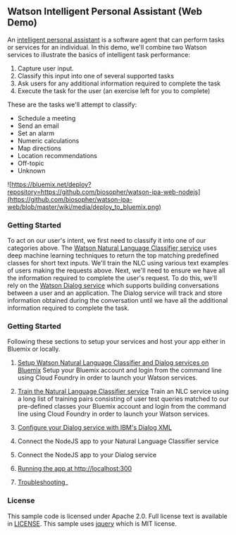 ## Watson Intelligent Personal Assistant (Web Demo)
An [intelligent personal assistant](https://en.wikipedia.org/wiki/Intelligent_personal_assistant) is a software agent that can perform tasks or services for an individual.  In this demo, we'll combine two Watson services to illustrate the basics of intelligent task performance:

1. Capture user input.
2. Classify this input into one of several supported tasks
3. Ask users for any additional information required to complete the task
4. Execute the task for the user (an exercise left for you to complete)

These are the tasks we'll attempt to classify:

* Schedule a meeting
* Send an email
* Set an alarm
* Numeric calculations
* Map directions
* Location recommendations
* Off-topic
* Unknown

![https://bluemix.net/deploy?repository=https://github.com/biosopher/watson-ipa-web-nodejs](https://github.com/biosopher/watson-ipa-web/blob/master/wiki/media/deploy_to_bluemix.png)

### Getting Started
To act on our user's intent, we first need to classify it into one of our categories above.  The [Watson Natural Language Classifier service](https://www.ibm.com/smarterplanet/us/en/ibmwatson/developercloud/doc/nl-classifier/) uses deep machine learning techniques to return the top matching predefined classes for short text inputs.  We'll train the NLC using various text examples of users making the requests above.  Next, we'll need to ensure we have all the information required to complete the user's request.  To do this, we'll rely on the [Watson Dialog service](http://www.ibm.com/smarterplanet/us/en/ibmwatson/developercloud/dialog.html) which supports building conversations between a user and an application. The Dialog service will track and store information obtained during the conversation until we have all the additional information required to complete the task. 

### Getting Started
Following these sections to setup your services and host your app either in Bluemix or locally.

1) [Setup Watson Natural Language Classifier and Dialog services on Bluemix](https://github.com/biosopher/watson-ipa-web-nodejs/wiki/Setup-Watson-Natural-Language-Classifier-and-Dialog-services-on-Bluemix)
Setup your Bluemix account and login from the command line using Cloud Foundry in order to launch your Watson services.

2) [Train the Natural Language Classifier service](https://github.com/biosopher/watson-ipa-web-nodejs/wiki/Train-the-Natural-Language-Classifier-service)
Train an NLC service using a long list of training pairs consisting of user test queries matched to our pre-defined classes     your Bluemix account and login from the command line using Cloud Foundry in order to launch your Watson services.

3) [Configure your Dialog service with IBM's Dialog XML](https://github.com/biosopher/watson-ipa-web-nodejs/wiki/Configure-your-Dialog-service-with-IBM's-Dialog-XML)

4) Connect the NodeJS app to your Natural Language Classifier service

5) Connect the NodeJS app to your Dialog service

6) [Running the app at http://localhost:300](https://github.com/biosopher/watson-ipa-web-nodejs/wiki/Running-Locally)

7) [Troubleshooting](https://github.com/biosopher/watson-ipa-web-nodejs/wiki/Troubleshooting)_

### License
This sample code is licensed under Apache 2.0. Full license text is available in [LICENSE](https://github.com/watson-developer-cloud/natural-language-classifier-nodejs/blob/master/LICENSE).
This sample uses [jquery](https://jquery.com/) which is MIT license.
